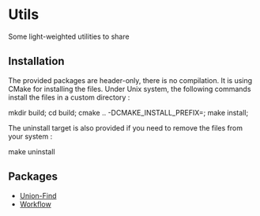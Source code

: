 # Utils
Some light-weighted utilities to share

## Installation
The provided packages are header-only, there is no compilation. It is using CMake for installing the files. Under Unix system, the following commands install the files in a custom directory :

mkdir build; cd build; cmake .. -DCMAKE_INSTALL_PREFIX=<path>; make install;
  
The uninstall target is also provided if you need to remove the files from your system :

make uninstall

## Packages

* [Union-Find](union_find/README.md)
* [Workflow](workflow/README.md)
